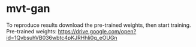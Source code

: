 # mvt-gan

To reproduce results download the pre-trained weights, then start training. Pre-trained weights: https://drive.google.com/open?id=1QvbsuhVB036wbtc4pKJRHhli0q_eOUGn
